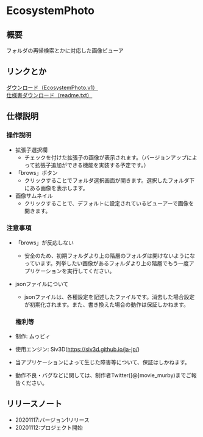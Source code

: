 # EcosystemPhoto

## 概要
フォルダの再帰検索とかに対応した画像ビューア

## リンクとか
[ダウンロード（EcosystemPhoto.v1）](Release/EcosystemPhoto.v1.exe)<br>
[仕様書ダウンロード（readme.txt）](Release/readme.txt)

## 仕様説明

### 操作説明

- 拡張子選択欄<br>
  - チェックを付けた拡張子の画像が表示されます。（バージョンアップによって拡張子追加ができる機能を実装する予定です。）
- 「brows」ボタン<br>
  - クリックすることでフォルダ選択画面が開きます。選択したフォルダ下にある画像を表示します。
- 画像サムネイル<br>
  - クリックすることで、デフォルトに設定されているビューアーで画像を開きます。
### 注意事項
- 「brows」が反応しない<br>
  - 安全のため、初期フォルダより上の階層のフォルダは開けないようになっています。列挙したい画像があるフォルダより上の階層でもう一度アプリケーションを実行してください。
- jsonファイルについて<br>
  - jsonファイルは、各種設定を記述したファイルです。消去した場合設定が初期化されます。また、書き換えた場合の動作は保証しかねます。
  ### 権利等
- 制作:		ムゥビィ<br>
- 使用エンジン:	Siv3D(https://siv3d.github.io/ja-jp/)<br>

- 当アプリケーションによって生じた障害等について、保証はしかねます。<br>
- 動作不良・バグなどに関しては、制作者Twitter([@]movie_murby)までご報告ください。<br>

## リリースノート
- 20201117:バージョン1リリース
- 20201112:プロジェクト開始
